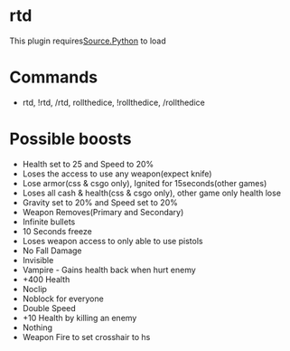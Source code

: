 # rtd
This plugin requires<a href="https://formus.sourcepython.com">Source.Python</a> to load

# Commands
- rtd, !rtd, /rtd, rollthedice, !rollthedice, /rollthedice

# Possible boosts

- Health set to 25 and Speed to 20%
- Loses the access to use any weapon(expect knife)
- Lose armor(css & csgo only), Ignited for 15seconds(other games)
- Loses all cash & health(css & csgo only), other game only health lose
- Gravity set to 20% and Speed set to 20%
- Weapon Removes(Primary and Secondary)
- Infinite bullets
- 10 Seconds freeze
- Loses weapon access to only able to use pistols
- No Fall Damage
- Invisible
- Vampire - Gains health back when hurt enemy
- +400 Health
- Noclip
- Noblock for everyone
- Double Speed
- +10 Health by killing an enemy
- Nothing
- Weapon Fire to set crosshair to hs

